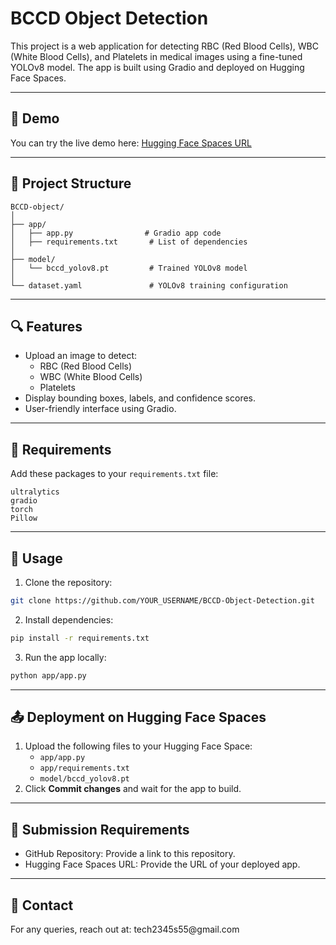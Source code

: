 # BCCD Object Detection

This project is a web application for detecting RBC (Red Blood Cells), WBC (White Blood Cells), and Platelets in medical images using a fine-tuned YOLOv8 model. The app is built using Gradio and deployed on Hugging Face Spaces.

---

## 🚀 Demo

You can try the live demo here: [Hugging Face Spaces URL](#)

---

## 📂 Project Structure

```
BCCD-object/
│
├── app/
│   ├── app.py                # Gradio app code
│   ├── requirements.txt       # List of dependencies
│
├── model/
│   └── bccd_yolov8.pt         # Trained YOLOv8 model
│
└── dataset.yaml               # YOLOv8 training configuration
```

---

## 🔍 Features

- Upload an image to detect:
  - RBC (Red Blood Cells)
  - WBC (White Blood Cells)
  - Platelets
- Display bounding boxes, labels, and confidence scores.
- User-friendly interface using Gradio.

---

## 📌 Requirements

Add these packages to your `requirements.txt` file:

```
ultralytics
gradio
torch
Pillow
```

---

## 📖 Usage

1. Clone the repository:

```bash
git clone https://github.com/YOUR_USERNAME/BCCD-Object-Detection.git
```

2. Install dependencies:

```bash
pip install -r requirements.txt
```

3. Run the app locally:

```bash
python app/app.py
```

---

## 📤 Deployment on Hugging Face Spaces

1. Upload the following files to your Hugging Face Space:
   - `app/app.py`
   - `app/requirements.txt`
   - `model/bccd_yolov8.pt`
2. Click **Commit changes** and wait for the app to build.

---

## 📌 Submission Requirements

- GitHub Repository: Provide a link to this repository.
- Hugging Face Spaces URL: Provide the URL of your deployed app.

---

## 📧 Contact

For any queries, reach out at: tech2345s55\@gmail.com

